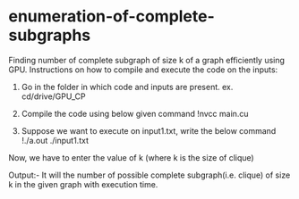 # enumeration-of-complete-subgraphs

Finding number of complete subgraph of size k of a graph efficiently using GPU.
Instructions on how to compile and execute the code on the inputs:

1. Go in the folder in which code and inputs are present.
	ex. cd/drive/GPU_CP

2. Compile the code using below given command
     !nvcc main.cu

3. Suppose we want to execute on input1.txt, write the below command
    !./a.out ./input1.txt

Now, we have to enter the value of k (where k is the size of clique) 

Output:- It will the number of possible complete subgraph(i.e. clique) of size k in the given graph with execution time.
